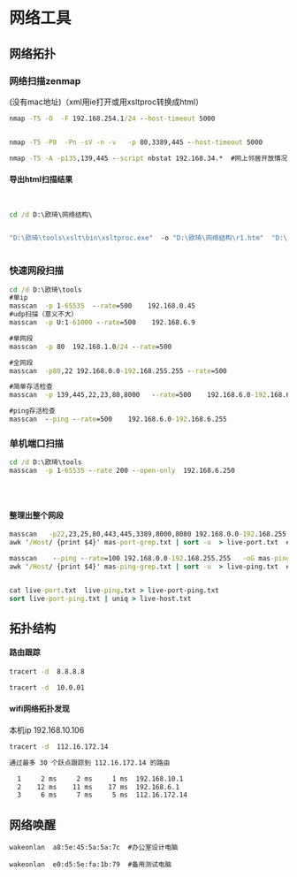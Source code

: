 # 网络工具





##  网络拓扑



### 网络扫描zenmap 

(没有mac地址)（xml用ie打开或用xsltproc转换成html）





```cmd
nmap -T5 -O  -F 192.168.254.1/24 --host-timeout 5000 


nmap -T5 -P0  -Pn -sV -n -v   -p 80,3389,445 --host-timeout 5000 

nmap -T5 -A -p135,139,445 --script nbstat 192.168.34.*  #网上邻居开放情况
```



#### 导出html扫描结果

```cmd
 

cd /d D:\欧琦\网络结构\


"D:\欧琦\tools\xslt\bin\xsltproc.exe"  -o "D:\欧琦\网络结构\r1.htm"  "D:\欧琦\tools\nmap-bootstrap.xsl" "D:\欧琦\网络结构\202302100934 Ping scan on 192.168.6.1_24.xml"
 

```





### 快速网段扫描



```cmd
cd /d D:\欧琦\tools
#单ip
masscan  -p 1-65535  --rate=500    192.168.0.45
#udp扫描（意义不大）
masscan  -p U:1-61000 --rate=500    192.168.6.9 

#单网段
masscan  -p 80  192.168.1.0/24 --rate=500  

#全网段
masscan  -p80,22 192.168.0.0-192.168.255.255 --rate=500   

#简单存活检查
masscan  -p 139,445,22,23,80,8000   --rate=500    192.168.6.0-192.168.6.255

#ping存活检查
masscan  --ping --rate=500    192.168.6.0-192.168.6.255


```



### 单机端口扫描

```cmd
cd /d D:\欧琦\tools
masscan  -p 1-65535 --rate 200 --open-only  192.168.6.250





```



 #### 整理出整个网段

```cmd
masscan   -p22,23,25,80,443,445,3389,8000,8080 192.168.0.0-192.168.255.255 --rate 500  -oG mas-port-grep.txt
awk '/Host/ {print $4}' mas-port-grep.txt | sort -u  > live-port.txt  # 转换成ip列表++++

masscan    --ping --rate=100 192.168.0.0-192.168.255.255   -oG mas-ping-grep.txt
awk '/Host/ {print $4}' mas-ping-grep.txt | sort -u  > live-ping.txt  # 转换成ip列表++++


cat live-port.txt  live-ping.txt > live-port-ping.txt
sort live-port-ping.txt | uniq > live-host.txt

```











## 拓扑结构

#### 路由跟踪

```cmd
tracert -d  8.8.8.8     

tracert -d  10.0.01
```



#### wifi网络拓扑发现

本机ip  192.168.10.106

```cmd
tracert -d  112.16.172.14

通过最多 30 个跃点跟踪到 112.16.172.14 的路由

  1     2 ms     2 ms     1 ms  192.168.10.1
  2    12 ms    11 ms    17 ms  192.168.6.1
  3     6 ms     7 ms     5 ms  112.16.172.14

```

## 网络唤醒

```
wakeonlan  a8:5e:45:5a:5a:7c  #办公室设计电脑

wakeonlan  e0:d5:5e:fa:1b:79  #备用测试电脑
```

